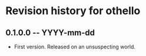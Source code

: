 # Revision history for othello

## 0.1.0.0 -- YYYY-mm-dd

* First version. Released on an unsuspecting world.

